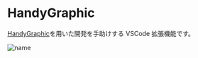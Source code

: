 # HandyGraphic

[HandyGraphic](http://www.cc.kyoto-su.ac.jp/~ogihara/Hg/)を用いた開発を手助けする VSCode 拡張機能です。

![name](./run.gif)
